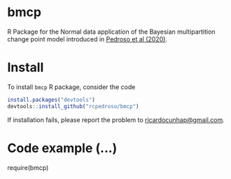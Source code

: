 # bmcp
R Package for the Normal data application of the Bayesian multipartition change point model introduced in [Pedroso et al (2020)](https://arxiv.org/abs/2107.11456).

# Install
To install `bmcp` R package, consider the code
```R
install.packages("devtools")
devtools::install_github("rcpedroso/bmcp")
```
If installation fails, please report the problem to ricardocunhap@gmail.com.

# Code example (...)
require(bmcp)
